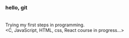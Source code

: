 ### hello, git </br></br>
Trying my first steps in programming.</br>
<C, JavaScript, HTML, css, React course in progress...></br>
